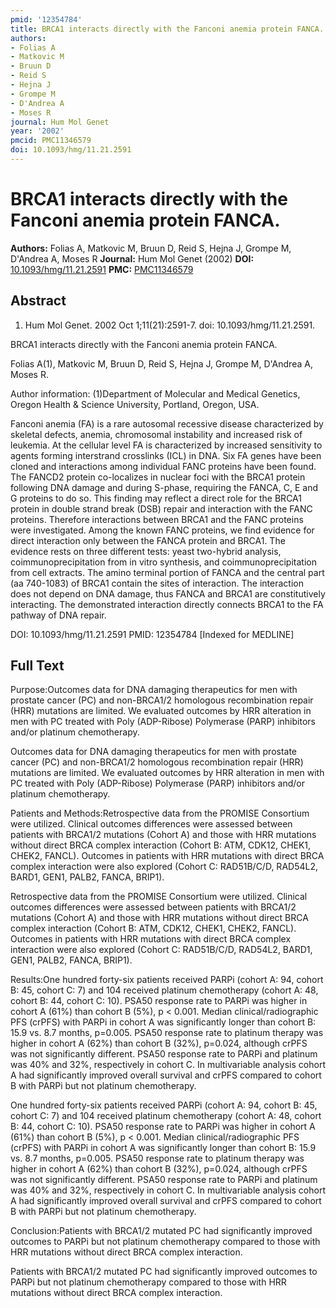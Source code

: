 ```yaml
---
pmid: '12354784'
title: BRCA1 interacts directly with the Fanconi anemia protein FANCA.
authors:
- Folias A
- Matkovic M
- Bruun D
- Reid S
- Hejna J
- Grompe M
- D'Andrea A
- Moses R
journal: Hum Mol Genet
year: '2002'
pmcid: PMC11346579
doi: 10.1093/hmg/11.21.2591
---
```


# BRCA1 interacts directly with the Fanconi anemia protein FANCA.
**Authors:** Folias A, Matkovic M, Bruun D, Reid S, Hejna J, Grompe M, D'Andrea A, Moses R
**Journal:** Hum Mol Genet (2002)
**DOI:** [10.1093/hmg/11.21.2591](https://doi.org/10.1093/hmg/11.21.2591)
**PMC:** [PMC11346579](https://www.ncbi.nlm.nih.gov/pmc/articles/PMC11346579/)

## Abstract

1. Hum Mol Genet. 2002 Oct 1;11(21):2591-7. doi: 10.1093/hmg/11.21.2591.

BRCA1 interacts directly with the Fanconi anemia protein FANCA.

Folias A(1), Matkovic M, Bruun D, Reid S, Hejna J, Grompe M, D'Andrea A, Moses 
R.

Author information:
(1)Department of Molecular and Medical Genetics, Oregon Health & Science 
University, Portland, Oregon, USA.

Fanconi anemia (FA) is a rare autosomal recessive disease characterized by 
skeletal defects, anemia, chromosomal instability and increased risk of 
leukemia. At the cellular level FA is characterized by increased sensitivity to 
agents forming interstrand crosslinks (ICL) in DNA. Six FA genes have been 
cloned and interactions among individual FANC proteins have been found. The 
FANCD2 protein co-localizes in nuclear foci with the BRCA1 protein following DNA 
damage and during S-phase, requiring the FANCA, C, E and G proteins to do so. 
This finding may reflect a direct role for the BRCA1 protein in double strand 
break (DSB) repair and interaction with the FANC proteins. Therefore 
interactions between BRCA1 and the FANC proteins were investigated. Among the 
known FANC proteins, we find evidence for direct interaction only between the 
FANCA protein and BRCA1. The evidence rests on three different tests: yeast 
two-hybrid analysis, coimmunoprecipitation from in vitro synthesis, and 
coimmunoprecipitation from cell extracts. The amino terminal portion of FANCA 
and the central part (aa 740-1083) of BRCA1 contain the sites of interaction. 
The interaction does not depend on DNA damage, thus FANCA and BRCA1 are 
constitutively interacting. The demonstrated interaction directly connects BRCA1 
to the FA pathway of DNA repair.

DOI: 10.1093/hmg/11.21.2591
PMID: 12354784 [Indexed for MEDLINE]

## Full Text

Purpose:Outcomes data for DNA damaging therapeutics for men with prostate cancer (PC) and non-BRCA1/2 homologous recombination repair (HRR) mutations are limited. We evaluated outcomes by HRR alteration in men with PC treated with Poly (ADP-Ribose) Polymerase (PARP) inhibitors and/or platinum chemotherapy.

Outcomes data for DNA damaging therapeutics for men with prostate cancer (PC) and non-BRCA1/2 homologous recombination repair (HRR) mutations are limited. We evaluated outcomes by HRR alteration in men with PC treated with Poly (ADP-Ribose) Polymerase (PARP) inhibitors and/or platinum chemotherapy.

Patients and Methods:Retrospective data from the PROMISE Consortium were utilized. Clinical outcomes differences were assessed between patients with BRCA1/2 mutations (Cohort A) and those with HRR mutations without direct BRCA complex interaction (Cohort B: ATM, CDK12, CHEK1, CHEK2, FANCL). Outcomes in patients with HRR mutations with direct BRCA complex interaction were also explored (Cohort C: RAD51B/C/D, RAD54L2, BARD1, GEN1, PALB2, FANCA, BRIP1).

Retrospective data from the PROMISE Consortium were utilized. Clinical outcomes differences were assessed between patients with BRCA1/2 mutations (Cohort A) and those with HRR mutations without direct BRCA complex interaction (Cohort B: ATM, CDK12, CHEK1, CHEK2, FANCL). Outcomes in patients with HRR mutations with direct BRCA complex interaction were also explored (Cohort C: RAD51B/C/D, RAD54L2, BARD1, GEN1, PALB2, FANCA, BRIP1).

Results:One hundred forty-six patients received PARPi (cohort A: 94, cohort B: 45, cohort C: 7) and 104 received platinum chemotherapy (cohort A: 48, cohort B: 44, cohort C: 10). PSA50 response rate to PARPi was higher in cohort A (61%) than cohort B (5%), p < 0.001. Median clinical/radiographic PFS (crPFS) with PARPi in cohort A was significantly longer than cohort B: 15.9 vs. 8.7 months, p=0.005. PSA50 response rate to platinum therapy was higher in cohort A (62%) than cohort B (32%), p=0.024, although crPFS was not significantly different. PSA50 response rate to PARPi and platinum was 40% and 32%, respectively in cohort C. In multivariable analysis cohort A had significantly improved overall survival and crPFS compared to cohort B with PARPi but not platinum chemotherapy.

One hundred forty-six patients received PARPi (cohort A: 94, cohort B: 45, cohort C: 7) and 104 received platinum chemotherapy (cohort A: 48, cohort B: 44, cohort C: 10). PSA50 response rate to PARPi was higher in cohort A (61%) than cohort B (5%), p < 0.001. Median clinical/radiographic PFS (crPFS) with PARPi in cohort A was significantly longer than cohort B: 15.9 vs. 8.7 months, p=0.005. PSA50 response rate to platinum therapy was higher in cohort A (62%) than cohort B (32%), p=0.024, although crPFS was not significantly different. PSA50 response rate to PARPi and platinum was 40% and 32%, respectively in cohort C. In multivariable analysis cohort A had significantly improved overall survival and crPFS compared to cohort B with PARPi but not platinum chemotherapy.

Conclusion:Patients with BRCA1/2 mutated PC had significantly improved outcomes to PARPi but not platinum chemotherapy compared to those with HRR mutations without direct BRCA complex interaction.

Patients with BRCA1/2 mutated PC had significantly improved outcomes to PARPi but not platinum chemotherapy compared to those with HRR mutations without direct BRCA complex interaction.
